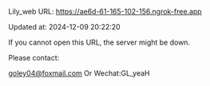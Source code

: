 Lily_web URL: https://ae6d-61-165-102-156.ngrok-free.app

Updated at: 2024-12-09 20:22:20

If you cannot open this URL, the server might be down.

Please contact: 

goley04@foxmail.com Or Wechat:GL_yeaH